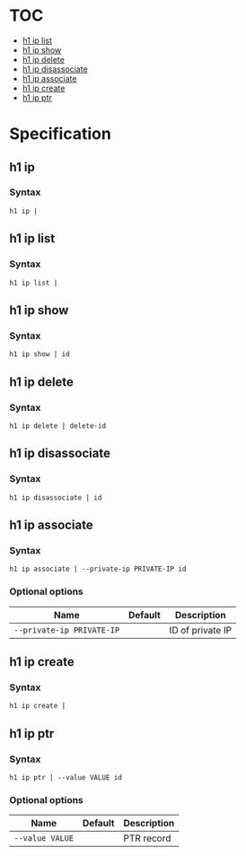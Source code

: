 # TOC

* [h1 ip list](#h1-ip-list)
* [h1 ip show](#h1-ip-show)
* [h1 ip delete](#h1-ip-delete)
* [h1 ip disassociate](#h1-ip-disassociate)
* [h1 ip associate](#h1-ip-associate)
* [h1 ip create](#h1-ip-create)
* [h1 ip ptr](#h1-ip-ptr)


# Specification

## h1 ip

### Syntax

```h1 ip | ```

## h1 ip list

### Syntax

```h1 ip list | ```

## h1 ip show

### Syntax

```h1 ip show | id```

## h1 ip delete

### Syntax

```h1 ip delete | delete-id```

## h1 ip disassociate

### Syntax

```h1 ip disassociate | id```

## h1 ip associate

### Syntax

```h1 ip associate | --private-ip PRIVATE-IP id```

### Optional options

| Name | Default | Description | 
| ---- | ------- | ----------- |
| ```--private-ip PRIVATE-IP``` |  | ID of private IP |

## h1 ip create

### Syntax

```h1 ip create | ```

## h1 ip ptr

### Syntax

```h1 ip ptr | --value VALUE id```

### Optional options

| Name | Default | Description | 
| ---- | ------- | ----------- |
| ```--value VALUE``` |  | PTR record |

